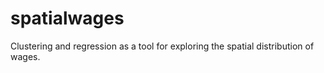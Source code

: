 # spatialwages
Clustering and regression as a tool for exploring the spatial distribution of wages.
